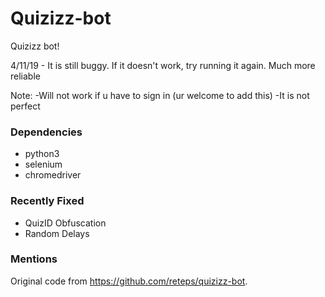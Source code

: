 # Quizizz-bot

Quizizz bot!

4/11/19 - It is still buggy. If it doesn't work, try running it again. Much more reliable

Note: 
    -Will not work if u have to sign in (ur welcome to add this)
    -It is not perfect
### Dependencies

+ python3
+ selenium
+ chromedriver

### Recently Fixed

+ QuizID Obfuscation
+ Random Delays

### Mentions
Original code from https://github.com/reteps/quizizz-bot.
